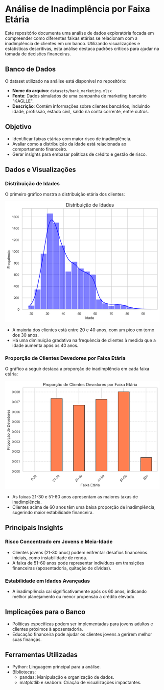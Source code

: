 # Análise de Inadimplência por Faixa Etária

Este repositório documenta uma análise de dados exploratória focada em compreender como diferentes faixas etárias se relacionam com a inadimplência de clientes em um banco. Utilizando visualizações e estatísticas descritivas, esta análise destaca padrões críticos para ajudar na tomada de decisões financeiras.

## Banco de Dados

O dataset utilizado na análise está disponível no repositório:

- **Nome do arquivo**: `datasets/bank_marketing.xlsx`  
- **Fonte**: Dados simulados de uma campanha de marketing bancário "KAGLLE".  
- **Descrição**: Contém informações sobre clientes bancários, incluindo idade, profissão, estado civil, saldo na conta corrente, entre outros.  

## Objetivo  

- Identificar faixas etárias com maior risco de inadimplência.  
- Avaliar como a distribuição da idade está relacionada ao comportamento financeiro.  
- Gerar insights para embasar políticas de crédito e gestão de risco.  

## Dados e Visualizações  

### Distribuição de Idades  
O primeiro gráfico mostra a distribuição etária dos clientes:  

![Distribuição de Idades](grafico_idades.png)  

- A maioria dos clientes está entre 20 e 40 anos, com um pico em torno dos 30 anos.  
- Há uma diminuição gradativa na frequência de clientes à medida que a idade aumenta após os 40 anos.  

### Proporção de Clientes Devedores por Faixa Etária  
O gráfico a seguir destaca a proporção de inadimplência em cada faixa etária:  

![Proporção de Inadimplência](grafico_inadimplencia.png)  

- As faixas 21-30 e 51-60 anos apresentam as maiores taxas de inadimplência.  
- Clientes acima de 60 anos têm uma baixa proporção de inadimplência, sugerindo maior estabilidade financeira.  

## Principais Insights  

### Risco Concentrado em Jovens e Meia-Idade  
- Clientes jovens (21-30 anos) podem enfrentar desafios financeiros iniciais, como instabilidade de renda.  
- A faixa de 51-60 anos pode representar indivíduos em transições financeiras (aposentadoria, quitação de dívidas).  

### Estabilidade em Idades Avançadas  
- A inadimplência cai significativamente após os 60 anos, indicando melhor planejamento ou menor propensão a crédito elevado.  

## Implicações para o Banco  

- Políticas específicas podem ser implementadas para jovens adultos e clientes próximos à aposentadoria.  
- Educação financeira pode ajudar os clientes jovens a gerirem melhor suas finanças.  

## Ferramentas Utilizadas  

- Python: Linguagem principal para a análise.  
- Bibliotecas:  
  - pandas: Manipulação e organização de dados.  
  - matplotlib e seaborn: Criação de visualizações impactantes.

